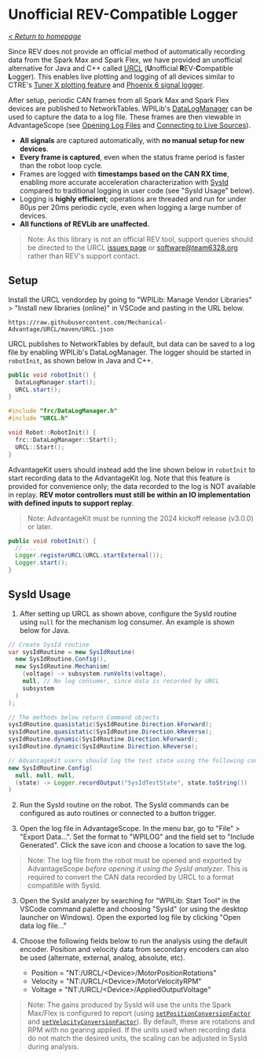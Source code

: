 # Unofficial REV-Compatible Logger

_[< Return to homepage](/docs/INDEX.md)_

Since REV does not provide an official method of automatically recording data from the Spark Max and Spark Flex, we have provided an unofficial alternative for Java and C++ called [URCL](https://github.com/Mechanical-Advantage/URCL) (**U**nofficial **R**EV-**C**ompatible **L**ogger). This enables live plotting and logging of all devices similar to CTRE's [Tuner X plotting feature](https://v6.docs.ctr-electronics.com/en/latest/docs/tuner/plotting.html) and [Phoenix 6 signal logger](https://pro.docs.ctr-electronics.com/en/latest/docs/api-reference/api-usage/signal-logging.html).

After setup, periodic CAN frames from all Spark Max and Spark Flex devices are published to NetworkTables. WPILib's [DataLogManager](https://docs.wpilib.org/en/stable/docs/software/telemetry/datalog.html) can be used to capture the data to a log file. These frames are then viewable in AdvantageScope (see [Opening Log Files](/docs/OPEN-FILE.md) and [Connecting to Live Sources](/docs/OPEN-LIVE.md)).

- **All signals** are captured automatically, with **no manual setup for new devices**.
- **Every frame is captured**, even when the status frame period is faster than the robot loop cycle.
- Frames are logged with **timestamps based on the CAN RX time**, enabling more accurate acceleration characterization with [SysId](https://docs.wpilib.org/en/stable/docs/software/pathplanning/system-identification/introduction.html) compared to traditional logging in user code (see "SysId Usage" below).
- Logging is **highly efficient**; operations are threaded and run for under 80µs per 20ms periodic cycle, even when logging a large number of devices.
- **All functions of REVLib are unaffected.**

> Note: As this library is not an official REV tool, support queries should be directed to the URCL [issues page](https://github.com/Mechanical-Advantage/URCL/issues) or software@team6328.org rather than REV's support contact.

## Setup

Install the URCL vendordep by going to "WPILib: Manage Vendor Libraries" > "Install new libraries (online)" in VSCode and pasting in the URL below.

```
https://raw.githubusercontent.com/Mechanical-Advantage/URCL/maven/URCL.json
```

URCL publishes to NetworkTables by default, but data can be saved to a log file by enabling WPILib's DataLogManager. The logger should be started in `robotInit`, as shown below in Java and C++.

```java
public void robotInit() {
  DataLogManager.start();
  URCL.start();
}
```

```cpp
#include "frc/DataLogManager.h"
#include "URCL.h"

void Robot::RobotInit() {
  frc::DataLogManager::Start();
  URCL::Start();
}
```

AdvantageKit users should instead add the line shown below in `robotInit` to start recording data to the AdvantageKit log. Note that this feature is provided for convenience only; the data recorded to the log is NOT available in replay. **REV motor controllers must still be within an IO implementation with defined inputs to support replay**.

> Note: AdvantageKit must be running the 2024 kickoff release (v3.0.0) or later.

```java
public void robotInit() {
  // ...
  Logger.registerURCL(URCL.startExternal());
  Logger.start();
}
```

## SysId Usage

1. After setting up URCL as shown above, configure the SysId routine using `null` for the mechanism log consumer. An example is shown below for Java.

```java
// Create SysId routine
var sysIdRoutine = new SysIdRoutine(
  new SysIdRoutine.Config(),
  new SysIdRoutine.Mechanism(
    (voltage) -> subsystem.runVolts(voltage),
    null, // No log consumer, since data is recorded by URCL
    subsystem
  )
);

// The methods below return Command objects
sysIdRoutine.quasistatic(SysIdRoutine.Direction.kForward);
sysIdRoutine.quasistatic(SysIdRoutine.Direction.kReverse);
sysIdRoutine.dynamic(SysIdRoutine.Direction.kForward);
sysIdRoutine.dynamic(SysIdRoutine.Direction.kReverse);

// AdvantageKit users should log the test state using the following configuration
new SysIdRoutine.Config(
  null, null, null,
  (state) -> Logger.recordOutput("SysIdTestState", state.toString())
)
```

2. Run the SysId routine on the robot. The SysId commands can be configured as auto routines or connected to a button trigger.

3. Open the log file in AdvantageScope. In the menu bar, go to "File" > "Export Data...". Set the format to "WPILOG" and the field set to "Include Generated". Click the save icon and choose a location to save the log.

> Note: The log file from the robot must be opened and exported by AdvantageScope _before opening it using the SysId analyzer_. This is required to convert the CAN data recorded by URCL to a format compatible with SysId.

3. Open the SysId analyzer by searching for "WPILib: Start Tool" in the VSCode command palette and choosing "SysId" (or using the desktop launcher on Windows). Open the exported log file by clicking "Open data log file..."

4. Choose the following fields below to run the analysis using the default encoder. Position and velocity data from secondary encoders can also be used (alternate, external, analog, absolute, etc).

   - Position = "NT:/URCL/&lt;Device&gt;/MotorPositionRotations"
   - Velocity = "NT:/URCL/&lt;Device&gt;/MotorVelocityRPM"
   - Voltage = "NT:/URCL/&lt;Device&gt;/AppliedOutputVoltage"

> Note: The gains produced by SysId will use the units the Spark Max/Flex is configured to report (using [`setPositionConversionFactor`](<https://codedocs.revrobotics.com/java/com/revrobotics/relativeencoder#setPositionConversionFactor(double)>) and [`setVelocityConversionFactor`](<https://codedocs.revrobotics.com/java/com/revrobotics/relativeencoder#setVelocityConversionFactor(double)>)). By default, these are rotations and RPM with no gearing applied. If the units used when recording data do not match the desired units, the scaling can be adjusted in SysId during analysis.
